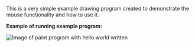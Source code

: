 
This is a very simple example drawing program created to demonstrate the mouse functionality and how to use it.


**Example of running example program:**

![Image of paint program with hello world written](https://i.imgur.com/6zq1Kia.png)

